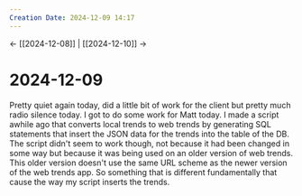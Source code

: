 ```yaml
---
Creation Date: 2024-12-09 14:17
---
```


<- [[2024-12-08]] | [[2024-12-10]]  ->

# 2024-12-09
Pretty quiet again today, did a little bit of work for the client but pretty much radio silence today. I got to do some work for Matt today. I made a script awhile ago that converts local trends to web trends by generating SQL statements that insert the JSON data for the trends into the table of the DB. The script didn't seem to work though, not because it had been changed in some way but because it was being used on an older version of web trends. This older version doesn't use the same URL scheme as the newer version of the web trends app. So something that is different fundamentally that cause the way my script inserts the trends. 